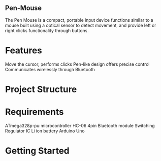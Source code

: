 ## Pen-Mouse
The Pen Mouse is a compact, portable input device functions similar to a mouse built using a optical sensor to detect movement, and provide left or right clicks functionality through buttons.
# Features
Move the cursor, performs clicks
Pen-like design offers precise control
Communicates wirelessly through Bluetooth
# Project Structure
# Requirements
ATmega328p-pu microcontroller
HC-06 4pin Bluetooth module
Switching Regulator IC
Li ion battery
Arduino Uno
# Getting Started
